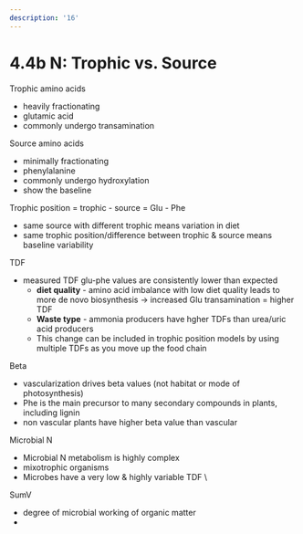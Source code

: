 ```yaml
---
description: '16'
---
```


# 4.4b N: Trophic vs. Source

Trophic amino acids&#x20;

* heavily fractionating
* glutamic acid
* commonly undergo transamination&#x20;

Source amino acids&#x20;

* minimally fractionating
* phenylalanine&#x20;
* commonly undergo hydroxylation&#x20;
* show the baseline&#x20;

Trophic position = trophic - source = Glu - Phe&#x20;

* same source with different trophic means variation in diet&#x20;
* same trophic position/difference between trophic & source means baseline variability&#x20;

TDF

* measured TDF glu-phe values are consistently lower than expected&#x20;
  * **diet quality** - amino acid imbalance with low diet quality leads to more de novo biosynthesis -> increased Glu transamination = higher TDF&#x20;
  * **Waste type** - ammonia producers have hgher TDFs than urea/uric acid producers&#x20;
  * This change can be included in trophic position models by using multiple TDFs as you move up the food chain&#x20;

Beta&#x20;

* vascularization drives beta values (not habitat or mode of photosynthesis)&#x20;
* Phe is the main precursor to many secondary compounds in plants, including lignin&#x20;
* non vascular plants have higher beta value than vascular&#x20;

Microbial N&#x20;

* Microbial N metabolism is highly complex&#x20;
* mixotrophic organisms&#x20;
* Microbes have a very low & highly variable TDF \\

SumV

* degree of microbial working of organic matter&#x20;
*

